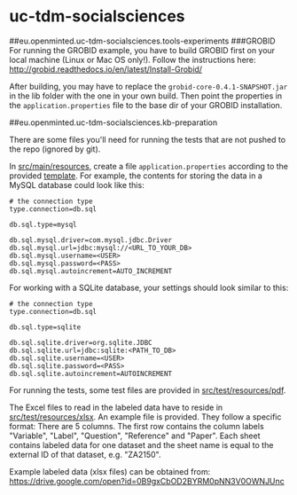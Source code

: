 # uc-tdm-socialsciences

##eu.openminted.uc-tdm-socialsciences.tools-experiments
###GROBID
For running the GROBID example, you have to build GROBID first on your local machine (Linux or Mac OS only!). Follow the instructions here: http://grobid.readthedocs.io/en/latest/Install-Grobid/

After building, you may have to replace the ```grobid-core-0.4.1-SNAPSHOT.jar``` in the lib folder with the one in your own build. Then point the properties in the ```application.properties``` file to the base dir of your GROBID installation.

##eu.openminted.uc-tdm-socialsciences.kb-preparation

There are some files you'll need for running the tests that are not pushed to the repo (ignored by git).

In [src/main/resources](ss-kb-preparation/src/main/resources), create a file ```application.properties``` according to the provided [template](ss-kb-preparation/src/main/resources/application.properties.TEMPLATE). For example, the contents for storing the data in a MySQL database could look like this:

```
# the connection type
type.connection=db.sql

db.sql.type=mysql

db.sql.mysql.driver=com.mysql.jdbc.Driver
db.sql.mysql.url=jdbc:mysql://<URL_TO_YOUR_DB>
db.sql.mysql.username=<USER>
db.sql.mysql.password=<PASS>
db.sql.mysql.autoincrement=AUTO_INCREMENT
```

For working with a SQLite database, your settings should look similar to this:

```
# the connection type
type.connection=db.sql

db.sql.type=sqlite

db.sql.sqlite.driver=org.sqlite.JDBC
db.sql.sqlite.url=jdbc:sqlite:<PATH_TO_DB>
db.sql.sqlite.username=<USER>
db.sql.sqlite.password=<PASS>
db.sql.sqlite.autoincrement=AUTOINCREMENT
```

For running the tests, some test files are provided in [src/test/resources/pdf](ss-kb-preparation/src/test/resources/pdf).

The Excel files to read in the labeled data have to reside in [src/test/resources/xlsx](ss-kb-preparation/src/test/resources/xlsx). An example file is provided. They follow a specific format: There are 5 columns. The first row contains the column labels "Variable", "Label", "Question", "Reference" and "Paper". Each sheet contains labeled data for one dataset and the sheet name is equal to the external ID of that dataset, e.g. "ZA2150".

Example labeled data (xlsx files) can be obtained from: https://drive.google.com/open?id=0B9gxCbOD2BYRM0pNN3V0OWNJUnc
